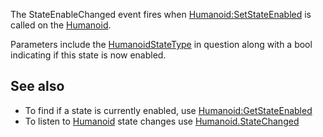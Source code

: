 The StateEnableChanged event fires when [Humanoid:SetStateEnabled](https://developer.roblox.com/en-us/api-reference/function/Humanoid/SetStateEnabled) is called on the [Humanoid](https://developer.roblox.com/en-us/api-reference/class/Humanoid).

Parameters include the [HumanoidStateType](https://developer.roblox.com/en-us/api-reference/enum/HumanoidStateType) in question along with a bool indicating if this state is now enabled.

See also
--------

*   To find if a state is currently enabled, use [Humanoid:GetStateEnabled](https://developer.roblox.com/en-us/api-reference/function/Humanoid/GetStateEnabled)
*   To listen to [Humanoid](https://developer.roblox.com/en-us/api-reference/class/Humanoid) state changes use [Humanoid.StateChanged](https://developer.roblox.com/en-us/api-reference/event/Humanoid/StateChanged)